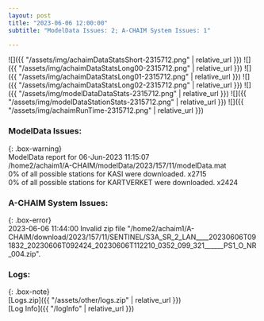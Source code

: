 ```yaml
---
layout: post
title: "2023-06-06 12:00:00"
subtitle: "ModelData Issues: 2; A-CHAIM System Issues: 1"

---
```


![]({{ "/assets/img/achaimDataStatsShort-2315712.png" | relative_url }})
![]({{ "/assets/img/achaimDataStatsLong00-2315712.png" | relative_url }})
![]({{ "/assets/img/achaimDataStatsLong01-2315712.png" | relative_url }})
![]({{ "/assets/img/achaimDataStatsLong02-2315712.png" | relative_url }})
![]({{ "/assets/img/modelDataDataStats-2315712.png" | relative_url }})
![]({{ "/assets/img/modelDataStationStats-2315712.png" | relative_url }})
![]({{ "/assets/img/achaimRunTime-2315712.png" | relative_url }})


### ModelData Issues:  
  
{: .box-warning}  
 ModelData report for 06-Jun-2023 11:15:07   
 /home2/achaim1/A-CHAIM/modelData/2023/157/11/modelData.mat   
 0% of all possible stations for KASI were downloaded. x2715   
 0% of all possible stations for KARTVERKET were downloaded. x2424   
  
### A-CHAIM System Issues:  
  
{: .box-error}  
2023-06-06 11:44:00 Invalid zip file "/home2/achaim1/A-CHAIM/download/2023/157/11/SENTINEL/S3A_SR_2_LAN____20230606T091832_20230606T092424_20230606T112210_0352_099_321______PS1_O_NR_004.zip".  

### Logs:  
  
{: .box-note}  
[Logs.zip]({{ "/assets/other/logs.zip" | relative_url }})  
[Log Info]({{ "/logInfo" | relative_url }})  
